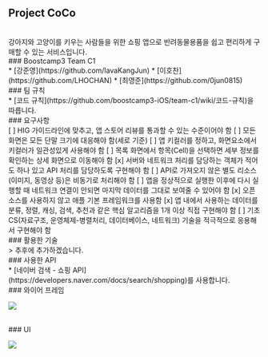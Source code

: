 ## Project CoCo

<br>
강아지와 고양이를 키우는 사람들을 위한 쇼핑 앱으로 반려동물용품을 쉽고 편리하게 구매할 수 있는 서비스입니다.

<br>
### Boostcamp3 Team C1
<br>
* [강준영](https://github.com/lavaKangJun)
* [이호찬](https://github.com/LHOCHAN)
* [최영준](https://github.com/0jun0815)

<br>
### 팀 규칙
<br>
* [코드 규칙](https://github.com/boostcamp3-iOS/team-c1/wiki/코드-규칙)을 따릅니다.

<br>
### 요구사항
<br>
[ ] HIG 가이드라인에 맞추고, 앱 스토어 리뷰를 통과할 수 있는 수준이어야 함
[ ] 모든 화면은 모든 단말 크기에 대응해야 함(세로 기준)
[ ] 앱 키컬러를 정하고, 화면요소에서 키컬러가 일관성있게 사용해야 함
[ ] 목록 화면에서 항목(Cell)을 선택하면 세부 정보를 확인하는 상세 화면으로 이동해야 함
[x] 서버와 네트워크 처리를 담당하는 객체가 적어도 하나 있고 API 처리를 담당하도록 구현해야 함
[ ] API로 가져오지 않은 별도 리소스(이미지, 동영상 등)은 비동기로 처리해야 함
[ ] 앱을 정상적으로 실행한 이후에 다시 실행할 때 네트워크 연결이 안되면 마지막 데이터를 그대로 보여줄 수 있어야 함
[x] 오픈소스를 사용하지 않고 애플 기본 프레임워크를 사용함
[x] 앱 내에서 사용하는 데이터를 분류, 정렬, 캐싱, 검색, 추천과 같은 핵심 알고리즘을 1개 이상 직접 구현해야 함
[ ] 기초CS(자료구조, 운영체제-병렬처리, 데이터베이스, 네트워크) 기술을 적극적으로 응용해서 구현해야 함

<br>
### 활용한 기술
<br>
> 추후에 추가하겠습니다.

<br>
### 사용한 API
<br>
* [네이버 검색 - 쇼핑 API](https://developers.naver.com/docs/search/shopping)를 사용합니다.

<br>
### 와이어 프레임
<br>

![](https://github.com/boostcamp3-iOS/team-c1/blob/master/Images/coco-wireframe.png)

<br>
### UI
<br>

![](https://github.com/boostcamp3-iOS/team-c1/blob/master/Images/coco-ui.png)
